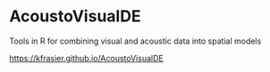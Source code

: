 # AcoustoVisualDE
Tools in R for combining visual and acoustic data into spatial models


https://kfrasier.github.io/AcoustoVisualDE